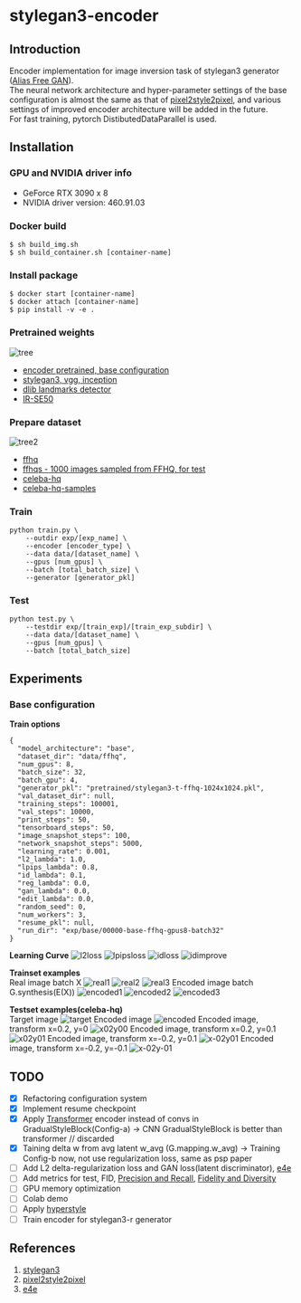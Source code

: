 # stylegan3-encoder

## Introduction
Encoder implementation for image inversion task of stylegan3 generator ([Alias Free GAN](https://github.com/NVlabs/stylegan3)).  
The neural network architecture and hyper-parameter settings of the base configuration is almost the same as that of [pixel2style2pixel](https://github.com/eladrich/pixel2style2pixel), and various settings of improved encoder architecture will be added in the future.  
For fast training, pytorch DistibutedDataParallel is used.  

## Installation

### GPU and NVIDIA driver info
* GeForce RTX 3090 x 8
* NVIDIA driver version: 460.91.03

### Docker build
```
$ sh build_img.sh
$ sh build_container.sh [container-name]
```

### Install package
```
$ docker start [container-name]
$ docker attach [container-name]
$ pip install -v -e .
```

### Pretrained weights
![tree](./imgs/tree_pretrained.png)
- [encoder pretrained, base configuration](https://drive.google.com/file/d/1dog6vajt_1zUwh_hopxSvQ2ZSWALz71T/view?usp=sharing)
- [stylegan3, vgg, inception](https://ngc.nvidia.com/catalog/models/nvidia:research:stylegan3)
- [dlib landmarks detector](https://drive.google.com/file/d/1HKmjg6iXsWr4aFPuU0gBXPGR83wqMzq7/view?usp=sharing)
- [IR-SE50](https://drive.google.com/file/d/1KW7bjndL3QG3sxBbZxreGHigcCCpsDgn/view?usp=sharing)

### Prepare dataset
![tree2](./imgs/tree_data.png)
- [ffhq](https://github.com/NVlabs/ffhq-dataset)
- [ffhqs - 1000 images sampled from FFHQ, for test](https://drive.google.com/drive/folders/1taHKxS66YKJNhdhiGcEdM6nnE5W9zBb1?usp=sharing)
- [celeba-hq](https://mmlab.ie.cuhk.edu.hk/projects/CelebA.html)
- [celeba-hq-samples](https://drive.google.com/file/d/1IRIQTaTDn3NGuTauyultlQdYHlIntsBD/view?usp=sharing)

### Train
```
python train.py \
    --outdir exp/[exp_name] \
    --encoder [encoder_type] \
    --data data/[dataset_name] \
    --gpus [num_gpus] \
    --batch [total_batch_size] \
    --generator [generator_pkl]
```

### Test
```
python test.py \
    --testdir exp/[train_exp]/[train_exp_subdir] \
    --data data/[dataset_name] \
    --gpus [num_gpus] \
    --batch [total_batch_size]
```

## Experiments
### Base configuration
**Train options**
```
{
  "model_architecture": "base",
  "dataset_dir": "data/ffhq",
  "num_gpus": 8,
  "batch_size": 32,
  "batch_gpu": 4,
  "generator_pkl": "pretrained/stylegan3-t-ffhq-1024x1024.pkl",
  "val_dataset_dir": null,
  "training_steps": 100001,
  "val_steps": 10000,
  "print_steps": 50,
  "tensorboard_steps": 50,
  "image_snapshot_steps": 100,
  "network_snapshot_steps": 5000,
  "learning_rate": 0.001,
  "l2_lambda": 1.0,
  "lpips_lambda": 0.8,
  "id_lambda": 0.1,
  "reg_lambda": 0.0,
  "gan_lambda": 0.0,
  "edit_lambda": 0.0,
  "random_seed": 0,
  "num_workers": 3,
  "resume_pkl": null,
  "run_dir": "exp/base/00000-base-ffhq-gpus8-batch32"
}
```
**Learning Curve**
![l2loss](./imgs/train_l2.png)
![lpipsloss](./imgs/train_lpips.png)
![idloss](./imgs/train_id.png)
![idimprove](./imgs/train_id_improve.png)

**Trainset examples**  
Real image batch X
![real1](./imgs/real_batch_1.png)
![real2](./imgs/real_batch_2.png)
![real3](./imgs/real_batch_3.png)
Encoded image batch G.synthesis(E(X))
![encoded1](./imgs/encoded_batch_1.png)
![encoded2](./imgs/encoded_batch_2.png)
![encoded3](./imgs/encoded_batch_3.png)

**Testset examples(celeba-hq)**  
Target image
![target](./imgs/target.png)
Encoded image
![encoded](./imgs/encoded.png)
Encoded image, transform x=0.2, y=0
![x02y00](./imgs/encoded_transform_x0.2_y0.0.png)
Encoded image, transform x=0.2, y=0.1
![x02y01](./imgs/encoded_transform_x0.2_y0.1.png)
Encoded image, transform x=-0.2, y=0.1
![x-02y01](./imgs/encoded_transform_x-0.2_y0.1.png)
Encoded image, transform x=-0.2, y=-0.1
![x-02y-01](./imgs/encoded_transform_x-0.2_y-0.1.png)

## TODO
 - [x] Refactoring configuration system
 - [x] Implement resume checkpoint
 - [x] Apply [Transformer](https://arxiv.org/abs/1706.03762) encoder instead of convs in GradualStyleBlock(Config-a) -> CNN GradualStyleBlock is better than transformer // discarded
 - [x] Taining delta w from avg latent w_avg (G.mapping.w_avg) -> Training Config-b now, not use regularization loss, same as psp paper
 - [ ] Add L2 delta-regularization loss and GAN loss(latent discriminator), [e4e](https://arxiv.org/abs/2102.02766)
 - [ ] Add metrics for test, FID, [Precision and Recall](https://arxiv.org/abs/1806.00035), [Fidelity and Diversity](https://arxiv.org/abs/2002.09797)
 - [ ] GPU memory optimization
 - [ ] Colab demo
 - [ ] Apply [hyperstyle](https://github.com/yuval-alaluf/hyperstyle)
 - [ ] Train encoder for stylegan3-r generator

## References
1. [stylegan3](https://github.com/NVlabs/stylegan3)
2. [pixel2style2pixel](https://github.com/eladrich/pixel2style2pixel)
3. [e4e](https://github.com/omertov/encoder4editing)
